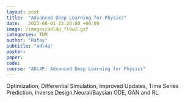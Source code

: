 ```yaml
---
layout: post
title:  "Advanced Deep Learning for Physics"
date:   2023-08-01 22:20:00 +00:00
image: /images/adl4p_flow2.gif
categories: TUM
author: "Rafay"
subtitle: "adl4p"
poster: 
paper:
code:
course: "ADL4P: Advanced Deep Learning for Physics"
---
```


Optimization, Differential Simulation, Improved Updates, Time Series Prediction, Inverse Design,Neural/Baysian ODE, GAN and RL.  